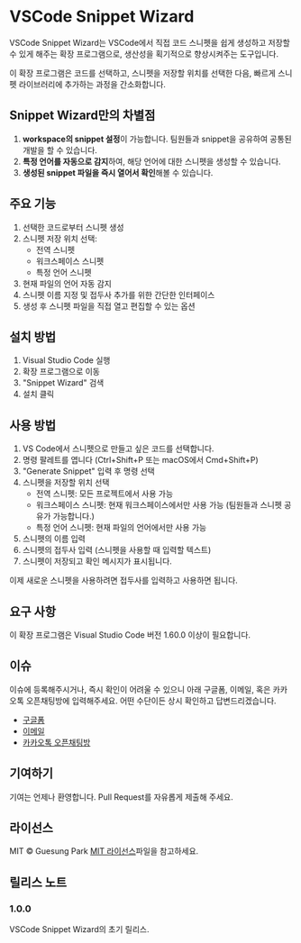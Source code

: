 # VSCode Snippet Wizard

VSCode Snippet Wizard는 VSCode에서 직접 코드 스니펫을 쉽게 생성하고 저장할 수 있게 해주는 확장 프로그램으로, 생산성을 획기적으로 향상시켜주는 도구입니다. 

이 확장 프로그램은 코드를 선택하고, 스니펫을 저장할 위치를 선택한 다음, 빠르게 스니펫 라이브러리에 추가하는 과정을 간소화합니다.

## Snippet Wizard만의 차별점
1. **workspace의 snippet 설정**이 가능합니다. 팀원들과 snippet을 공유하여 공통된 개발을 할 수 있습니다.
2. **특정 언어를 자동으로 감지**하여, 해당 언어에 대한 스니펫을 생성할 수 있습니다.
3. **생성된 snippet 파일을 즉시 열어서 확인**해볼 수 있습니다.

## 주요 기능

1. 선택한 코드로부터 스니펫 생성
2. 스니펫 저장 위치 선택:
     - 전역 스니펫
     - 워크스페이스 스니펫
     - 특정 언어 스니펫
3. 현재 파일의 언어 자동 감지
4. 스니펫 이름 지정 및 접두사 추가를 위한 간단한 인터페이스
5. 생성 후 스니펫 파일을 직접 열고 편집할 수 있는 옵션


## 설치 방법

1. Visual Studio Code 실행
2. 확장 프로그램으로 이동
3. "Snippet Wizard" 검색
4. 설치 클릭

## 사용 방법

1. VS Code에서 스니펫으로 만들고 싶은 코드를 선택합니다.
2. 명령 팔레트를 엽니다 (Ctrl+Shift+P 또는 macOS에서 Cmd+Shift+P)
3. "Generate Snippet" 입력 후 명령 선택
4. 스니펫을 저장할 위치 선택
   - 전역 스니펫: 모든 프로젝트에서 사용 가능
   - 워크스페이스 스니펫: 현재 워크스페이스에서만 사용 가능 (팀원들과 스니펫 공유가 가능합니다.)
   - 특정 언어 스니펫: 현재 파일의 언어에서만 사용 가능
5. 스니펫의 이름 입력
6. 스니펫의 접두사 입력 (스니펫을 사용할 때 입력할 텍스트)
7. 스니펫이 저장되고 확인 메시지가 표시됩니다.

이제 새로운 스니펫을 사용하려면 접두사를 입력하고 사용하면 됩니다.

## 요구 사항

이 확장 프로그램은 Visual Studio Code 버전 1.60.0 이상이 필요합니다.

## 이슈

이슈에 등록해주시거나, 즉시 확인이 어려울 수 있으니 아래 구글폼, 이메일, 혹은 카카오톡 오픈채팅방에 입력해주세요. 어떤 수단이든 상시 확인하고 답변드리겠습니다.

- [구글폼](https://forms.gle/yDXxiw1oP7J4gVDp8)
- [이메일](gueit214@naver.com)
- [카카오톡 오픈채팅방](https://open.kakao.com/o/g1bBg9Dg)


## 기여하기

기여는 언제나 환영합니다. Pull Request를 자유롭게 제출해 주세요.

## 라이선스

MIT © Guesung Park [MIT 라이선스](LICENSE)파일을 참고하세요.

## 릴리스 노트

### 1.0.0

VSCode Snippet Wizard의 초기 릴리스.
